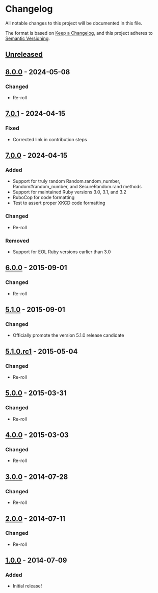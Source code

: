 # Changelog

All notable changes to this project will be documented in this file.

The format is based on [Keep a Changelog](https://keepachangelog.com/en/1.1.0/),
and this project adheres to [Semantic Versioning](https://semver.org/spec/v2.0.0.html).

## [Unreleased]

## [8.0.0] - 2024-05-08

### Changed

- Re-roll

## [7.0.1] - 2024-04-15

### Fixed

- Corrected link in contribution steps

## [7.0.0] - 2024-04-15

### Added

- Support for truly random Random.random_number, Random#random_number, and SecureRandom.rand methods
- Support for maintained Ruby versions 3.0, 3.1, and 3.2
- RuboCop for code formatting
- Test to assert proper XKCD code formatting

### Changed

- Re-roll

### Removed

- Support for EOL Ruby versions earlier than 3.0

## [6.0.0] - 2015-09-01

### Changed

- Re-roll

## [5.1.0] - 2015-09-01

### Changed

- Officially promote the version 5.1.0 release candidate

## [5.1.0.rc1] - 2015-05-04

### Changed

- Re-roll

## [5.0.0] - 2015-03-31

### Changed

- Re-roll

## [4.0.0] - 2015-03-03

### Changed

- Re-roll

## [3.0.0] - 2014-07-28

### Changed

- Re-roll

## [2.0.0] - 2014-07-11

### Changed

- Re-roll

## [1.0.0] - 2014-07-09

### Added

- Initial release!

[unreleased]: https://github.com/laserlemon/fair_dice_roll/compare/v8.0.0...HEAD
[8.0.0]: https://github.com/laserlemon/fair_dice_roll/compare/v7.0.1...v8.0.0
[7.0.1]: https://github.com/laserlemon/fair_dice_roll/compare/v7.0.0...v7.0.1
[7.0.0]: https://github.com/laserlemon/fair_dice_roll/compare/v6.0.0...v7.0.0
[6.0.0]: https://github.com/laserlemon/fair_dice_roll/compare/v5.1.0...v6.0.0
[5.1.0]: https://github.com/laserlemon/fair_dice_roll/compare/v5.1.0.rc1...v5.1.0
[5.1.0.rc1]: https://github.com/laserlemon/fair_dice_roll/compare/v5.0.0...v5.1.0.rc1
[5.0.0]: https://github.com/laserlemon/fair_dice_roll/compare/v4.0.0...v5.0.0
[4.0.0]: https://github.com/laserlemon/fair_dice_roll/compare/v3.0.0...v4.0.0
[3.0.0]: https://github.com/laserlemon/fair_dice_roll/compare/v2.0.0...v3.0.0
[2.0.0]: https://github.com/laserlemon/fair_dice_roll/compare/v1.0.0...v2.0.0
[1.0.0]: https://github.com/laserlemon/fair_dice_roll/commits/v1.0.0

